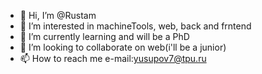 - 👋 Hi, I’m @Rustam
- 👀 I’m interested in machineTools, web, back and frntend
- 🌱 I’m currently learning and will be a PhD
- 💞️ I’m looking to collaborate on web(i'll be a junior)
- 📫 How to reach me e-mail:yusupov7@tpu.ru

<!---
Nvrus/Nvrus is a ✨ special ✨ repository because its `README.md` (this file) appears on your GitHub profile.
You can click the Preview link to take a look at your changes.
--->
